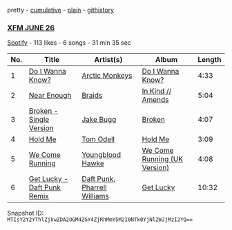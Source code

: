 pretty - [cumulative](/playlists/cumulative/31agQ1yW51tGsDIFZbAZMl.md) - [plain](/playlists/plain/31agQ1yW51tGsDIFZbAZMl) - [githistory](https://github.githistory.xyz/mackorone/spotify-playlist-archive/blob/main/playlists/plain/31agQ1yW51tGsDIFZbAZMl)

### [XFM JUNE 26](https://open.spotify.com/playlist/31agQ1yW51tGsDIFZbAZMl)

> 

[Spotify](https://open.spotify.com/user/spotify) - 113 likes - 6 songs - 31 min 35 sec

| No. | Title | Artist(s) | Album | Length |
|---|---|---|---|---|
| 1 | [Do I Wanna Know?](https://open.spotify.com/track/49h0RYK3yzWkfbVyNJjJ01) | [Arctic Monkeys](https://open.spotify.com/artist/7Ln80lUS6He07XvHI8qqHH) | [Do I Wanna Know?](https://open.spotify.com/album/3ttygSi8PC7paH1m7TsmbB) | 4:33 |
| 2 | [Near Enough](https://open.spotify.com/track/4NAmoE66P43TDUdnC6YyOo) | [Braids](https://open.spotify.com/artist/6JX35IQ1Yw84Yjzq2Y5p5i) | [In Kind // Amends](https://open.spotify.com/album/0Jp3Wfw1jXVcqv3QhAlrmE) | 5:04 |
| 3 | [Broken \- Single Version](https://open.spotify.com/track/3E8SCU2czRg3Wy5Beq4iN9) | [Jake Bugg](https://open.spotify.com/artist/4hf3caW9H8uFwwbv5pFjcg) | [Broken](https://open.spotify.com/album/0mXhmnEaAnaYkvc5LiPZDF) | 4:07 |
| 4 | [Hold Me](https://open.spotify.com/track/1gnnAsBMnBr2QeZCNFEV0z) | [Tom Odell](https://open.spotify.com/artist/2txHhyCwHjUEpJjWrEyqyX) | [Hold Me](https://open.spotify.com/album/29b9NYzVI8PJZ7p4zWi2Le) | 3:09 |
| 5 | [We Come Running](https://open.spotify.com/track/1FPE3zulJYzROby7Z9nrVn) | [Youngblood Hawke](https://open.spotify.com/artist/6VXZCpbkwm0W0aPjQR1t4K) | [We Come Running \(UK Version\)](https://open.spotify.com/album/3qxou8kA6cFYR6ovfpDDal) | 4:08 |
| 6 | [Get Lucky \- Daft Punk Remix](https://open.spotify.com/track/6piFKF6WvM6ZZLmi2Vz8Vt) | [Daft Punk](https://open.spotify.com/artist/4tZwfgrHOc3mvqYlEYSvVi), [Pharrell Williams](https://open.spotify.com/artist/2RdwBSPQiwcmiDo9kixcl8) | [Get Lucky](https://open.spotify.com/album/40BsGyYMxg4ZMDiT39gHHE) | 10:32 |

Snapshot ID: `MTIsY2Y2YThlZjkwZDA2OGM4ZGY4ZjRhMmY5M2I0NTk0YjNlZWJjMzI2YQ==`
